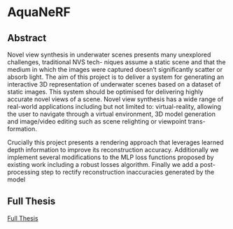 # AquaNeRF

## Abstract
Novel view synthesis in underwater scenes presents many unexplored challenges, traditional NVS tech-
niques assume a static scene and that the medium in which the images were captured doesn’t significantly
scatter or absorb light. The aim of this project is to deliver a system for generating an interactive 3D
representation of underwater scenes based on a dataset of static images. This system should be optimised
for delivering highly accurate novel views of a scene. Novel view synthesis has a wide range of real-world
applications including but not limited to: virtual-reality, allowing the user to navigate through a virtual
environment, 3D model generation and image/video editing such as scene relighting or viewpoint trans-
formation.

Crucially this project presents a rendering approach that leverages learned depth information to improve
its reconstruction accuracy. Additionally we implement several modifications to the MLP loss functions
proposed by existing work including a robust losses algorithm. Finally we add a post-processing step to
rectify reconstruction inaccuracies generated by the model

## Full Thesis

[Full Thesis](../main/Thesis_Small.pdf)
